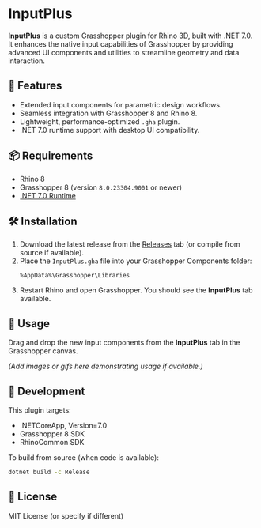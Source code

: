 # InputPlus

**InputPlus** is a custom Grasshopper plugin for Rhino 3D, built with .NET 7.0. It enhances the native input capabilities of Grasshopper by providing advanced UI components and utilities to streamline geometry and data interaction.

## 🚀 Features

- Extended input components for parametric design workflows.
- Seamless integration with Grasshopper 8 and Rhino 8.
- Lightweight, performance-optimized `.gha` plugin.
- .NET 7.0 runtime support with desktop UI compatibility.

## 📦 Requirements

- Rhino 8
- Grasshopper 8 (version `8.0.23304.9001` or newer)
- [.NET 7.0 Runtime](https://dotnet.microsoft.com/en-us/download/dotnet/7.0)

## 🛠 Installation

1. Download the latest release from the [Releases](#) tab (or compile from source if available).
2. Place the `InputPlus.gha` file into your Grasshopper Components folder:
   ```
   %AppData%\Grasshopper\Libraries
   ```
3. Restart Rhino and open Grasshopper. You should see the **InputPlus** tab available.

## 🧪 Usage

Drag and drop the new input components from the **InputPlus** tab in the Grasshopper canvas.

*(Add images or gifs here demonstrating usage if available.)*

## 🧩 Development

This plugin targets:

- .NETCoreApp, Version=7.0
- Grasshopper 8 SDK
- RhinoCommon SDK

To build from source (when code is available):

```bash
dotnet build -c Release
```

## 📄 License

MIT License (or specify if different)
